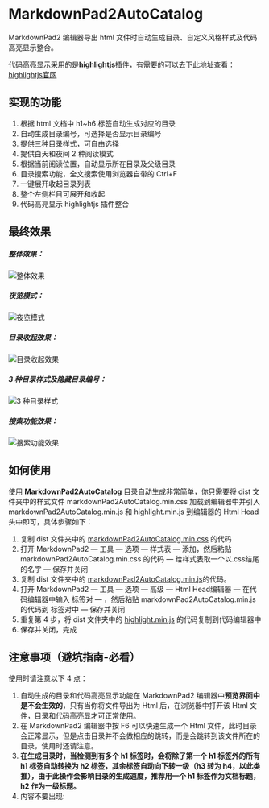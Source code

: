 # MarkdownPad2AutoCatalog 

MarkdownPad2 编辑器导出 html 文件时自动生成目录、自定义风格样式及代码高亮显示整合。

代码高亮显示采用的是**highlightjs**插件，有需要的可以去下此地址查看：[highlightjs官网](https://highlightjs.org "highlightjs")

## 实现的功能

1. 根据 html 文档中 h1~h6 标签自动生成对应的目录
2. 自动生成目录编号，可选择是否显示目录编号
3. 提供三种目录样式，可自由选择
4. 提供白天和夜间 2 种阅读模式
5. 根据当前阅读位置，自动显示所在目录及父级目录
6. 目录搜索功能，全文搜索使用浏览器自带的 Ctrl+F
7. 一键展开收起目录列表
8. 整个左侧栏目可展开和收起
9. 代码高亮显示 highlightjs 插件整合


## 最终效果

##### 整体效果：

![整体效果](https://raw.githubusercontent.com/cayxc/MarkdownPad2AutoCatalog/master/img/mkdac-1.png)

##### 夜览模式：

![夜览模式](https://raw.githubusercontent.com/cayxc/MarkdownPad2AutoCatalog/master/img/mkdac-2.png)

##### 目录收起效果：

![目录收起效果](https://raw.githubusercontent.com/cayxc/MarkdownPad2AutoCatalog/master/img/mkdac-4.png)

##### 3 种目录样式及隐藏目录编号：

![3 种目录样式](https://raw.githubusercontent.com/cayxc/MarkdownPad2AutoCatalog/master/img/mkdac-3.png)

##### 搜索功能效果：

![搜索功能效果](https://raw.githubusercontent.com/cayxc/MarkdownPad2AutoCatalog/master/img/mkdac-5.png)


## 如何使用 

使用 **MarkdownPad2AutoCatalog** 目录自动生成非常简单，你只需要将 dist 文件夹中的样式文件 markdownPad2AutoCatalog.min.css 加载到编辑器中并引入 markdownPad2AutoCatalog.min.js 和 highlight.min.js 到编辑器的 Html Head头中即可，具体步骤如下：

1. 复制 dist 文件夹中的 <u>markdownPad2AutoCatalog.min.css</u> 的代码
2. 打开 MarkdownPad2 — 工具 — 选项 — 样式表 — 添加，然后粘贴 markdownPad2AutoCatalog.min.css 的代码 — 给样式表取一个以.css结尾的名字 — 保存并关闭 
3. 复制 dist 文件夹中的 <u>markdownPad2AutoCatalog.min.js</u>的代码。
4. 打开 MarkdownPad2 — 工具 — 选项 — 高级 — Html Head编辑器 — 在代码编辑器中输入 <script></script> 标签对 — ，然后粘贴 markdownPad2AutoCatalog.min.js 的代码到 <script></script> 标签对中 — 保存并关闭
5. 重复第 4 步，将 dist 文件夹中的 <u>highlight.min.js</u> 的代码复制到代码编辑器中
6. 保存并关闭，完成

## 注意事项（避坑指南-必看） 

使用时请注意以下 4 点：

1. 自动生成的目录和代码高亮显示功能在 MarkdownPad2 编辑器中**预览界面中是不会生效的**，只有当你将文件导出为 Html 后，在浏览器中打开该 Html 文件，目录和代码高亮显才可正常使用。
2. 在 MarkdownPad2 编辑器中按 F6 可以快速生成一个 Html 文件，此时目录会正常显示，但是点击目录并不会做相应的跳转，而是会跳转到该文件所在的目录，使用时还请注意。
3. **在生成目录时，当检测到有多个 h1 标签时，会将除了第一个 h1 标签外的所有 h1 标签自动转换为 h2 标签，其余标签自动向下转一级（h3 转为 h4，以此类推），由于此操作会影响目录的生成速度，推荐用一个 h1 标签作为文档标题，h2 作为一级标题。**
4. 内容不要出现: <script> 标签，否则之后的内容将不会显示。







